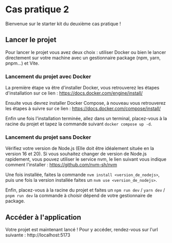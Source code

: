# Cas pratique 2

Bienvenue sur le starter kit du deuxième cas pratique !

## Lancer le projet

Pour lancer le projet vous avez deux choix : utiliser Docker ou bien le lancer directement sur votre machine avec un gestionnaire package (npm, yarn, pnpm...) et Vite.

### Lancement du projet avec Docker

La première étape va être d'installer Docker, vous retrouverez les étapes d'installation sur ce lien : https://docs.docker.com/engine/install/

Ensuite vous devrez installer Docker Compose, à nouveau vous retrouverez les étapes à suivre sur ce lien : https://docs.docker.com/compose/install/

Enfin une fois l'installation terminée, allez dans un terminal, placez-vous à la racine du projet et tapez la commande suivant `docker compose up -d`.

### Lancement du projet sans Docker

Vérifiez votre version de Node.js (Elle doit être idéalement située en la version 16 et 20).
Si vous souhaitez changer de version de Node.js rapidement, vous pouvez utiliser le service nvm, le lien suivant vous indique comment l'installer : https://github.com/nvm-sh/nvm

Une fois installée, faites la commande `nvm install <version_de_nodejs>`, puis une fois la version installée faites un `nvm use <version_de_nodejs>`.

Enfin, placez-vous à la racine du projet et faites un `npm run dev` / `yarn dev` / `pnpm run dev` la commande à choisir dépend de votre gestionnaire de package.

## Accéder à l'application

Votre projet est maintenant lancé ! Pour y accéder, rendez-vous sur l'url suivante : http://localhost:5173